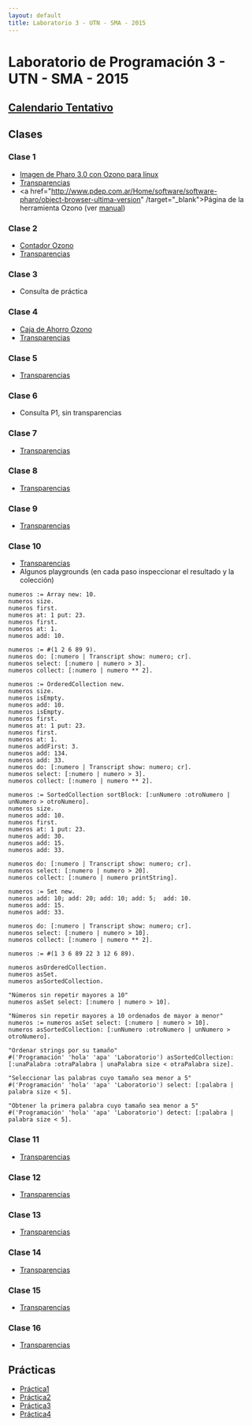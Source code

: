 ```yaml
---
layout: default
title: Laboratorio 3 - UTN - SMA - 2015
---
```


# Laboratorio de Programación 3 - UTN - SMA - 2015

## [Calendario Tentativo](material/CalendarioTentativo2doSemestre.pdf)

## Clases

### Clase 1
  * [Imagen de Pharo 3.0 con Ozono para linux](material/pharo3.0.zip)
  * [Transparencias](material/Clase01.pdf)
  * <a href="http://www.pdep.com.ar/Home/software/software-pharo/object-browser-ultima-version" /target="_blank">Página de la herramienta Ozono</a> (ver <a href="http://www.pdep.com.ar/Home/software/software-pharo/object-browser-ultima-version/ObjectBrowser-manual.pdf?attredirects=0" target="_blank">manual</a>)

### Clase 2
  * [Contador Ozono](material/contador.o3.zip)
  * [Transparencias](material/Clase02.pdf)

### Clase 3
  * Consulta de práctica

### Clase 4
  * [Caja de Ahorro Ozono](material/cajaAhorro.ob.zip)
  * [Transparencias](material/Clase04.pdf)

### Clase 5
  * [Transparencias](material/Clase05.pdf)

### Clase 6
  * Consulta P1, sin transparencias

### Clase 7
  * [Transparencias](material/Clase07.pdf)

### Clase 8
 * [Transparencias](material/Clase08.pdf)

### Clase 9
 * [Transparencias](material/Clase09.pdf)

### Clase 10
  * [Transparencias](material/Clase10.pdf)
  * Algunos playgrounds (en cada paso inspeccionar el resultado y la colección)

```
numeros := Array new: 10.
numeros size.
numeros first.
numeros at: 1 put: 23.
numeros first.
numeros at: 1.
numeros add: 10.

numeros := #(1 2 6 89 9).
numeros do: [:numero | Transcript show: numero; cr].
numeros select: [:numero | numero > 3].
numeros collect: [:numero | numero ** 2].
```

```
numeros := OrderedCollection new.
numeros size.
numeros isEmpty.
numeros add: 10.
numeros isEmpty.
numeros first.
numeros at: 1 put: 23.
numeros first.
numeros at: 1.
numeros addFirst: 3.
numeros add: 134.
numeros add: 33.
numeros do: [:numero | Transcript show: numero; cr].
numeros select: [:numero | numero > 3].
numeros collect: [:numero | numero ** 2].
```

```
numeros := SortedCollection sortBlock: [:unNumero :otroNumero | unNumero > otroNumero].
numeros size.
numeros add: 10.
numeros first.
numeros at: 1 put: 23.
numeros add: 30.
numeros add: 15.
numeros add: 33.

numeros do: [:numero | Transcript show: numero; cr].
numeros select: [:numero | numero > 20].
numeros collect: [:numero | numero printString].
```

```
numeros := Set new.
numeros add: 10; add: 20; add: 10; add: 5;  add: 10.
numeros add: 15.
numeros add: 33.

numeros do: [:numero | Transcript show: numero; cr].
numeros select: [:numero | numero > 10].
numeros collect: [:numero | numero ** 2].
``` 

```
numeros := #(1 3 6 89 22 3 12 6 89).

numeros asOrderedCollection.
numeros asSet.
numeros asSortedCollection.

"Números sin repetir mayores a 10"
numeros asSet select: [:numero | numero > 10].

"Números sin repetir mayores a 10 ordenados de mayor a menor"
numeros := numeros asSet select: [:numero | numero > 10].
numeros asSortedCollection: [:unNumero :otroNumero | unNumero > otroNumero].

"Ordenar strings por su tamaño"
#('Programación' 'hola' 'apa' 'Laboratorio') asSortedCollection: [:unaPalabra :otraPalabra | unaPalabra size < otraPalabra size].

"Seleccionar las palabras cuyo tamaño sea menor a 5"
#('Programación' 'hola' 'apa' 'Laboratorio') select: [:palabra | palabra size < 5].

"Obtener la primera palabra cuyo tamaño sea menor a 5"
#('Programación' 'hola' 'apa' 'Laboratorio') detect: [:palabra | palabra size < 5].
```

### Clase 11
  * [Transparencias](material/Clase11.pdf)

### Clase 12
  * [Transparencias](material/Clase12.pdf)

### Clase 13
  * [Transparencias](material/Clase13.pdf)

### Clase 14
  * [Transparencias](material/Clase14.pdf)

### Clase 15
  * [Transparencias](material/Clase15.pdf)

### Clase 16
  * [Transparencias](material/Clase16.pdf)


## Prácticas
  * [Práctica1](material/Practica1.pdf)
  * [Práctica2](material/Practica2.pdf)
  * [Práctica3](material/Practica3.pdf)
  * [Práctica4](material/Practica4.pdf)
 
